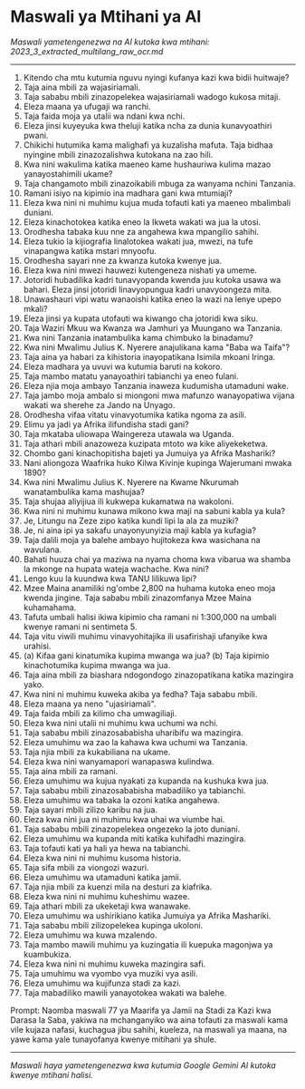 # Maswali ya Mtihani ya AI
*Maswali yametengenezwa na AI kutoka kwa mtihani: 2023_3_extracted_multilang_raw_ocr.md*

---

1.  Kitendo cha mtu kutumia nguvu nyingi kufanya kazi kwa bidii huitwaje?
2.  Taja aina mbili za wajasiriamali.
3.  Taja sababu mbili zinazopelekea wajasiriamali wadogo kukosa mitaji.
4.  Eleza maana ya ufugaji wa ranchi.
5.  Taja faida moja ya utalii wa ndani kwa nchi.
6.  Eleza jinsi kuyeyuka kwa theluji katika ncha za dunia kunavyoathiri pwani.
7.  Chikichi hutumika kama malighafi ya kuzalisha mafuta. Taja bidhaa nyingine mbili zinazozalishwa kutokana na zao hili.
8.  Kwa nini wakulima katika maeneo kame hushauriwa kulima mazao yanayostahimili ukame?
9.  Taja changamoto mbili zinazoikabili mbuga za wanyama nchini Tanzania.
10. Ramani isiyo na kipimio ina madhara gani kwa mtumiaji?
11. Eleza kwa nini ni muhimu kujua muda tofauti kati ya maeneo mbalimbali duniani.
12. Eleza kinachotokea katika eneo la Ikweta wakati wa jua la utosi.
13. Orodhesha tabaka kuu nne za angahewa kwa mpangilio sahihi.
14. Eleza tukio la kijiografia linalotokea wakati jua, mwezi, na tufe vinapangwa katika mstari mnyoofu.
15. Orodhesha sayari nne za kwanza kutoka kwenye jua.
16. Eleza kwa nini mwezi hauwezi kutengeneza nishati ya umeme.
17. Jotoridi hubadilika kadri tunavyopanda kwenda juu kutoka usawa wa bahari. Eleza jinsi jotoridi linavyopungua kadri unavyoongeza mita.
18. Unawashauri vipi watu wanaoishi katika eneo la wazi na lenye upepo mkali?
19. Eleza jinsi ya kupata utofauti wa kiwango cha jotoridi kwa siku.
20. Taja Waziri Mkuu wa Kwanza wa Jamhuri ya Muungano wa Tanzania.
21. Kwa nini Tanzania inatambulika kama chimbuko la binadamu?
22. Kwa nini Mwalimu Julius K. Nyerere anajulikana kama "Baba wa Taifa"?
23. Taja aina ya habari za kihistoria inayopatikana Isimila mkoani Iringa.
24. Eleza madhara ya uvuvi wa kutumia baruti na kokoro.
25. Taja mambo matatu yanayoathiri tabianchi ya eneo fulani.
26. Eleza njia moja ambayo Tanzania inaweza kudumisha utamaduni wake.
27. Taja jambo moja ambalo si miongoni mwa mafunzo wanayopatiwa vijana wakati wa sherehe za Jando na Unyago.
28. Orodhesha vifaa vitatu vinavyotumika katika ngoma za asili.
29. Elimu ya jadi ya Afrika ilifundisha stadi gani?
30. Taja mkataba uliowapa Waingereza utawala wa Uganda.
31. Taja athari mbili anazoweza kuzipata mtoto wa kike aliyekeketwa.
32. Chombo gani kinachopitisha bajeti ya Jumuiya ya Afrika Mashariki?
33. Nani aliongoza Waafrika huko Kilwa Kivinje kupinga Wajerumani mwaka 1890?
34. Kwa nini Mwalimu Julius K. Nyerere na Kwame Nkurumah wanatambulika kama mashujaa?
35. Taja shujaa aliyijiua ili kukwepa kukamatwa na wakoloni.
36. Kwa nini ni muhimu kunawa mikono kwa maji na sabuni kabla ya kula?
37. Je, Litungu na Zeze zipo katika kundi lipi la ala za muziki?
38. Je, ni aina ipi ya sakafu unayonyunyizia maji kabla ya kufagia?
39. Taja dalili moja ya balehe ambayo hujitokeza kwa wasichana na wavulana.
40. Bahati huuza chai ya maziwa na nyama choma kwa vibarua wa shamba la mkonge na hupata wateja wachache. Kwa nini?
41. Lengo kuu la kuundwa kwa TANU lilikuwa lipi?
42. Mzee Maina anamiliki ng'ombe 2,800 na huhama kutoka eneo moja kwenda jingine. Taja sababu mbili zinazomfanya Mzee Maina kuhamahama.
43. Tafuta umbali halisi ikiwa kipimio cha ramani ni 1:300,000 na umbali kwenye ramani ni sentimeta 5.
44. Taja vitu viwili muhimu vinavyohitajika ili usafirishaji ufanyike kwa urahisi.
45. (a) Kifaa gani kinatumika kupima mwanga wa jua? (b) Taja kipimio kinachotumika kupima mwanga wa jua.
46. Taja aina mbili za biashara ndogondogo zinazopatikana katika mazingira yako.
47. Kwa nini ni muhimu kuweka akiba ya fedha? Taja sababu mbili.
48. Eleza maana ya neno "ujasiriamali".
49. Taja faida mbili za kilimo cha umwagiliaji.
50. Eleza kwa nini utalii ni muhimu kwa uchumi wa nchi.
51. Taja sababu mbili zinazosababisha uharibifu wa mazingira.
52. Eleza umuhimu wa zao la kahawa kwa uchumi wa Tanzania.
53. Taja njia mbili za kukabiliana na ukame.
54. Eleza kwa nini wanyamapori wanapaswa kulindwa.
55. Taja aina mbili za ramani.
56. Eleza umuhimu wa kujua nyakati za kupanda na kushuka kwa jua.
57. Taja sababu mbili zinazosababisha mabadiliko ya tabianchi.
58. Eleza umuhimu wa tabaka la ozoni katika angahewa.
59. Taja sayari mbili zilizo karibu na jua.
60. Eleza kwa nini jua ni muhimu kwa uhai wa viumbe hai.
61. Taja sababu mbili zinazopelekea ongezeko la joto duniani.
62. Eleza umuhimu wa kupanda miti katika kuhifadhi mazingira.
63. Taja tofauti kati ya hali ya hewa na tabianchi.
64. Eleza kwa nini ni muhimu kusoma historia.
65. Taja sifa mbili za viongozi wazuri.
66. Eleza umuhimu wa utamaduni katika jamii.
67. Taja njia mbili za kuenzi mila na desturi za kiafrika.
68. Eleza kwa nini ni muhimu kuheshimu wazee.
69. Taja athari mbili za ukeketaji kwa wanawake.
70. Eleza umuhimu wa ushirikiano katika Jumuiya ya Afrika Mashariki.
71. Taja sababu mbili zilizopelekea kupinga ukoloni.
72. Eleza umuhimu wa kuwa mzalendo.
73. Taja mambo mawili muhimu ya kuzingatia ili kuepuka magonjwa ya kuambukiza.
74. Eleza kwa nini ni muhimu kuweka mazingira safi.
75. Taja umuhimu wa vyombo vya muziki vya asili.
76. Eleza umuhimu wa kujifunza stadi za kazi.
77. Taja mabadiliko mawili yanayotokea wakati wa balehe.

Prompt: Naomba maswali 77 ya Maarifa ya Jamii na Stadi za Kazi kwa Darasa la Saba, yakiwa na mchanganyiko wa aina tofauti za maswali kama vile kujaza nafasi, kuchagua jibu sahihi, kueleza, na maswali ya maana, na yawe kama yale tunayofanya kwenye mitihani ya shule.

---
*Maswali haya yametengenezwa kwa kutumia Google Gemini AI kutoka kwenye mtihani halisi.*
